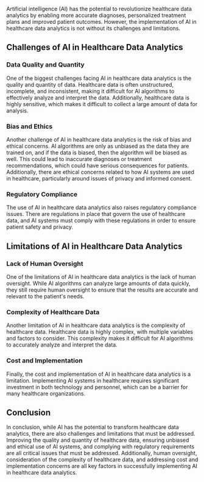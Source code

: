 
Artificial intelligence (AI) has the potential to revolutionize healthcare data analytics by enabling more accurate diagnoses, personalized treatment plans and improved patient outcomes. However, the implementation of AI in healthcare data analytics is not without its challenges and limitations.

Challenges of AI in Healthcare Data Analytics
---------------------------------------------

### Data Quality and Quantity

One of the biggest challenges facing AI in healthcare data analytics is the quality and quantity of data. Healthcare data is often unstructured, incomplete, and inconsistent, making it difficult for AI algorithms to effectively analyze and interpret the data. Additionally, healthcare data is highly sensitive, which makes it difficult to collect a large amount of data for analysis.

### Bias and Ethics

Another challenge of AI in healthcare data analytics is the risk of bias and ethical concerns. AI algorithms are only as unbiased as the data they are trained on, and if the data is biased, then the algorithm will be biased as well. This could lead to inaccurate diagnoses or treatment recommendations, which could have serious consequences for patients. Additionally, there are ethical concerns related to how AI systems are used in healthcare, particularly around issues of privacy and informed consent.

### Regulatory Compliance

The use of AI in healthcare data analytics also raises regulatory compliance issues. There are regulations in place that govern the use of healthcare data, and AI systems must comply with these regulations in order to ensure patient safety and privacy.

Limitations of AI in Healthcare Data Analytics
----------------------------------------------

### Lack of Human Oversight

One of the limitations of AI in healthcare data analytics is the lack of human oversight. While AI algorithms can analyze large amounts of data quickly, they still require human oversight to ensure that the results are accurate and relevant to the patient's needs.

### Complexity of Healthcare Data

Another limitation of AI in healthcare data analytics is the complexity of healthcare data. Healthcare data is highly complex, with multiple variables and factors to consider. This complexity makes it difficult for AI algorithms to accurately analyze and interpret the data.

### Cost and Implementation

Finally, the cost and implementation of AI in healthcare data analytics is a limitation. Implementing AI systems in healthcare requires significant investment in both technology and personnel, which can be a barrier for many healthcare organizations.

Conclusion
----------

In conclusion, while AI has the potential to transform healthcare data analytics, there are also challenges and limitations that must be addressed. Improving the quality and quantity of healthcare data, ensuring unbiased and ethical use of AI systems, and complying with regulatory requirements are all critical issues that must be addressed. Additionally, human oversight, consideration of the complexity of healthcare data, and addressing cost and implementation concerns are all key factors in successfully implementing AI in healthcare data analytics.
